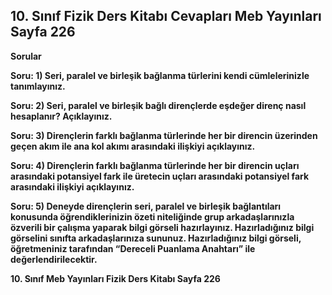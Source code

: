 ## 10. Sınıf Fizik Ders Kitabı Cevapları Meb Yayınları Sayfa 226

**Sorular**

**Soru: 1) Seri, paralel ve birleşik bağlanma türlerini kendi cümlelerinizle tanımlayınız.**

**Soru: 2) Seri, paralel ve birleşik bağlı dirençlerde eşdeğer direnç nasıl hesaplanır? Açıklayınız.**

**Soru: 3) Dirençlerin farklı bağlanma türlerinde her bir direncin üzerinden geçen akım ile ana kol akımı arasındaki ilişkiyi açıklayınız.**

**Soru: 4) Dirençlerin farklı bağlanma türlerinde her bir direncin uçları arasındaki potansiyel fark ile üretecin uçları arasındaki potansiyel fark arasındaki ilişkiyi açıklayınız.**

**Soru: 5) Deneyde dirençlerin seri, paralel ve birleşik bağlantıları konusunda öğrendiklerinizin özeti niteliğinde grup arkadaşlarınızla özverili bir çalışma yaparak bilgi görseli hazırlayınız. Hazırladığınız bilgi görselini sınıfta arkadaşlarınıza sununuz. Hazırladığınız bilgi görseli, öğretmeniniz tarafından “Dereceli Puanlama Anahtarı” ile değerlendirilecektir.**

**10. Sınıf Meb Yayınları Fizik Ders Kitabı Sayfa 226**